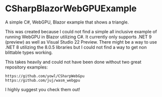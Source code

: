 # CSharpBlazorWebGPUExample
A simple C#, WebGPU, Blazor example that shows a triangle.

This was created because I could not find a simple all inclusive example of running WebGPU in Blazor utilizing C#.
It currently only supports .NET 9 (preview) as well as Visual Studio 22 Preview.
There might be a way to use .NET 8 utilizing the 8.0.5 libraries but I could not find a way to get non blittable types working.

This takes heavily and could not have been done without two great repository examples:

	https://github.com/yowl/CSharpWebGpu
	https://github.com/juj/wasm_webgpu

I highly suggest you check them out!

